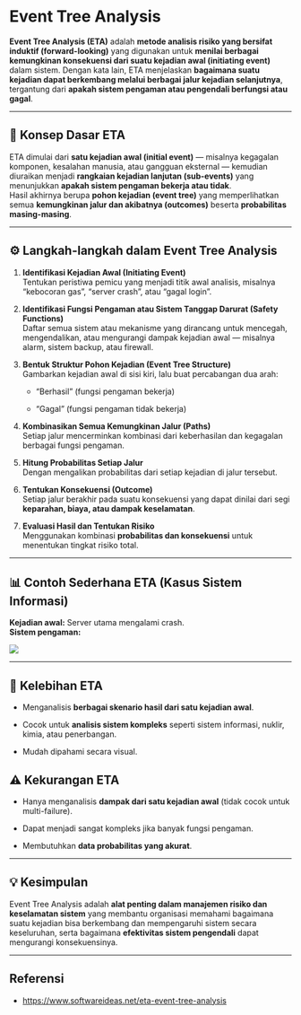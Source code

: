 # Event Tree Analysis

**Event Tree Analysis (ETA)** adalah **metode analisis risiko yang bersifat induktif (forward-looking)** yang digunakan untuk **menilai berbagai kemungkinan konsekuensi dari suatu kejadian awal (initiating event)** dalam sistem. Dengan kata lain, ETA menjelaskan **bagaimana suatu kejadian dapat berkembang melalui berbagai jalur kejadian selanjutnya**, tergantung dari **apakah sistem pengaman atau pengendali berfungsi atau gagal**.

---

## 🧩 Konsep Dasar ETA

ETA dimulai dari **satu kejadian awal (initial event)** — misalnya kegagalan komponen, kesalahan manusia, atau gangguan eksternal — kemudian diuraikan menjadi **rangkaian kejadian lanjutan (sub-events)** yang menunjukkan **apakah sistem pengaman bekerja atau tidak**.  
Hasil akhirnya berupa **pohon kejadian (event tree)** yang memperlihatkan semua **kemungkinan jalur dan akibatnya (outcomes)** beserta **probabilitas masing-masing**.

---

## ⚙️ Langkah-langkah dalam Event Tree Analysis

1. **Identifikasi Kejadian Awal (Initiating Event)**  
    Tentukan peristiwa pemicu yang menjadi titik awal analisis, misalnya “kebocoran gas”, “server crash”, atau “gagal login”.
    
2. **Identifikasi Fungsi Pengaman atau Sistem Tanggap Darurat (Safety Functions)**  
    Daftar semua sistem atau mekanisme yang dirancang untuk mencegah, mengendalikan, atau mengurangi dampak kejadian awal — misalnya alarm, sistem backup, atau firewall.
    
3. **Bentuk Struktur Pohon Kejadian (Event Tree Structure)**  
    Gambarkan kejadian awal di sisi kiri, lalu buat percabangan dua arah:
    
    - “Berhasil” (fungsi pengaman bekerja)
        
    - “Gagal” (fungsi pengaman tidak bekerja)
        
4. **Kombinasikan Semua Kemungkinan Jalur (Paths)**  
    Setiap jalur mencerminkan kombinasi dari keberhasilan dan kegagalan berbagai fungsi pengaman.
    
5. **Hitung Probabilitas Setiap Jalur**  
    Dengan mengalikan probabilitas dari setiap kejadian di jalur tersebut.
    
6. **Tentukan Konsekuensi (Outcome)**  
    Setiap jalur berakhir pada suatu konsekuensi yang dapat dinilai dari segi **keparahan, biaya, atau dampak keselamatan**.
    
7. **Evaluasi Hasil dan Tentukan Risiko**  
    Menggunakan kombinasi **probabilitas dan konsekuensi** untuk menentukan tingkat risiko total.
    

---

## 📊 Contoh Sederhana ETA (Kasus Sistem Informasi)

**Kejadian awal:** Server utama mengalami crash.  
**Sistem pengaman:**

![](Pasted%20image%2020251024225758.png)

---

## 📘 Kelebihan ETA

- Menganalisis **berbagai skenario hasil dari satu kejadian awal**.
    
- Cocok untuk **analisis sistem kompleks** seperti sistem informasi, nuklir, kimia, atau penerbangan.
    
- Mudah dipahami secara visual.
    

## ⚠️ Kekurangan ETA

- Hanya menganalisis **dampak dari satu kejadian awal** (tidak cocok untuk multi-failure).
    
- Dapat menjadi sangat kompleks jika banyak fungsi pengaman.
    
- Membutuhkan **data probabilitas yang akurat**.
    

---

## 💡 Kesimpulan

Event Tree Analysis adalah **alat penting dalam manajemen risiko dan keselamatan sistem** yang membantu organisasi memahami bagaimana suatu kejadian bisa berkembang dan mempengaruhi sistem secara keseluruhan, serta bagaimana **efektivitas sistem pengendali** dapat mengurangi konsekuensinya.

---

## Referensi

- https://www.softwareideas.net/eta-event-tree-analysis